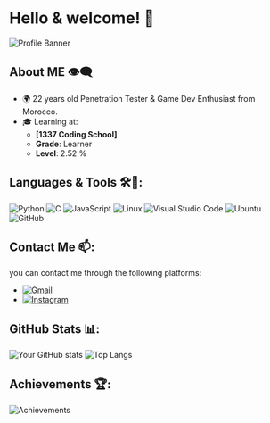 
# Hello & welcome! 👋

![Profile Banner]()

## About ME 👁‍🗨

- 🌍 22 years old Penetration Tester & Game Dev Enthusiast from Morocco.
- 🎓 Learning at:
  - **[1337 Coding School]**
  - **Grade**: Learner
  - **Level**: 2.52 %

## Languages & Tools 🛠️🎨:
![Python](https://img.shields.io/badge/-Python-000?&logo=Python)
![C](https://img.shields.io/badge/-C-000?&logo=C)
![JavaScript](https://img.shields.io/badge/-JavaScript-000?&logo=JavaScript)
![Linux](https://img.shields.io/badge/-Linux-000?&logo=Linux)
![Visual Studio Code](https://img.shields.io/badge/-Visual%20Studio%20Code-000?&logo=Visual%20Studio%20Code)
![Ubuntu](https://img.shields.io/badge/-Ubuntu-000?&logo=Ubuntu)
![GitHub](https://img.shields.io/badge/-GitHub-000?&logo=GitHub)

## Contact Me 📫:
you can contact me through the following platforms:
- [![Gmail](https://img.shields.io/badge/-Gmail-000?&logo=Gmail)](salmanelouham1@gmail.com)
- [![Instagram](https://img.shields.io/badge/-Instagram-000?&logo=Instagram)]([https://www.instagram.com/your-instagram](https://www.instagram.com/salmane.1/))

## GitHub Stats 📊:
![Your GitHub stats](https://github-readme-stats.vercel.app/api?username=your-username&show_icons=true&theme=dark)
![Top Langs](https://github-readme-stats.vercel.app/api/top-langs/?username=your-username&layout=compact&theme=dark)

## Achievements 🏆:
![Achievements](URL_TO_YOUR_ACHIEVEMENTS_IMAGE)
<!--
**salmane10/salmane10** is a ✨ _special_ ✨ repository because its `README.md` (this file) appears on your GitHub profile.

Here are some ideas to get you started:

- 🔭 I’m currently working on ...
- 🌱 I’m currently learning ...
- 👯 I’m looking to collaborate on ...
- 🤔 I’m looking for help with ...
- 💬 Ask me about ...
- 📫 How to reach me: ...
- 😄 Pronouns: ...
- ⚡ Fun fact: ...
-->
